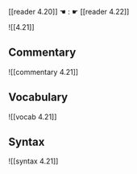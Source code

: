[[reader 4.20]] ☚ : ☛ [[reader 4.22]]

![[4.21]]

## Commentary

![[commentary 4.21]]

## Vocabulary

![[vocab 4.21]]

## Syntax

![[syntax 4.21]]

